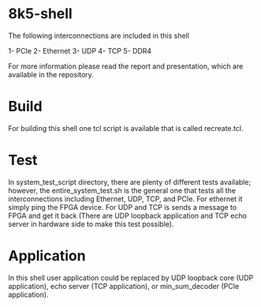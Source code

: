 # 8k5-shell
 
The following interconnections are included in this shell
 
1- PCIe
2- Ethernet
3- UDP
4- TCP
5- DDR4
 
For more information please read the report and presentation, which are available in the repository.
 
# Build
For building this shell one tcl script is available that is called recreate.tcl.
 
# Test
In system_test_script directory, there are plenty of different tests available; however, the entire_system_test.sh is the general one that tests all the interconnections including Ethernet, UDP, TCP, and PCIe. For ethernet it simply ping the FPGA device. For UDP and TCP is sends a message to FPGA and get it back (There are UDP loopback application and TCP echo server in hardware side to make this test possible).
 
# Application
In this shell user application could be replaced by UDP loopback core (UDP application), echo server (TCP application), or min_sum_decoder (PCIe application). 
 
 
